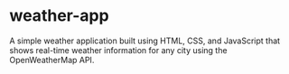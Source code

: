 # weather-app
A simple weather application built using HTML, CSS, and JavaScript that shows real-time weather information for any city using the OpenWeatherMap API.

